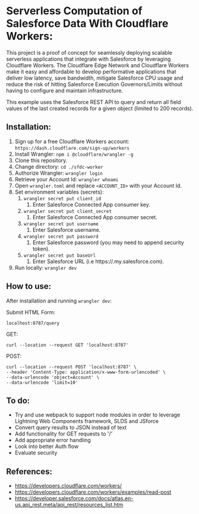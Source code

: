 # Serverless Computation of Salesforce Data With Cloudflare Workers:
This project is a proof of concept for seamlessly deploying scalable serverless applications that integrate with Salesforce by leveraging Cloudflare Workers. The Cloudflare Edge Network and Cloudflare Workers make it easy and affordable to develop performative applications that deliver low latency, save bandwidth, mitigate Salesforce CPU usage and reduce the risk of hitting Salesforce Execution Governors/Limits without having to configure and maintain infrastructure. 

This example uses the Salesforce REST API to query and return all field values of the last created records for a given object (limited to 200 records).

## Installation:
1. Sign up for a free Cloudflare Workers account: `https://dash.cloudflare.com/sign-up/workers`
2. Install Wrangler: `npm i @cloudflare/wrangler -g`
3.  Clone this repository.
4. Change directory: `cd ./sfdc-worker`
5. Authorize Wrangler: `wrangler login`
6. Retrieve your Account Id: `wrangler whoami`
7. Open `wrangler.toml` and replace `<ACCOUNT_ID>` with your Account Id.
8. Set environment variables (secrets):
    1. `wrangler secret put client_id`
        1. Enter Salesforce Connected App consumer key.
    2. `wrangler secret put client_secret`
        1. Enter Salesforce Connected App consumer secret.
    3. `wrangler secret put username`
        1. Enter Salesforce username.
    4. `wrangler secret put password`
        1. Enter Salesforce password (you may need to append security token).
    5. `wrangler secret put baseUrl`
        1. Enter Salesforce URL (i.e https://<myDomain>.my.salesforce.com).
9. Run locally: `wrangler dev`

## How to use:
After installation and running `wrangler dev`:

Submit HTML Form:
```
localhost:8787/query
```
GET:
```
curl --location --request GET 'localhost:8787'
```
POST:
```
curl --location --request POST 'localhost:8787' \
--header 'Content-Type: application/x-www-form-urlencoded' \
--data-urlencode 'object=Account' \
--data-urlencode 'limit=10'
```

## To do:
- Try and use webpack to support node modules in order to leverage Lightning Web Components framework, SLDS and JSforce
- Convert query results to JSON instead of text
- Add functionality for GET requests to '/'
- Add appropriate error handling
- Look into better Auth flow
- Evaluate security

## References:
- https://developers.cloudflare.com/workers/
- https://developers.cloudflare.com/workers/examples/read-post
- https://developer.salesforce.com/docs/atlas.en-us.api_rest.meta/api_rest/resources_list.htm
